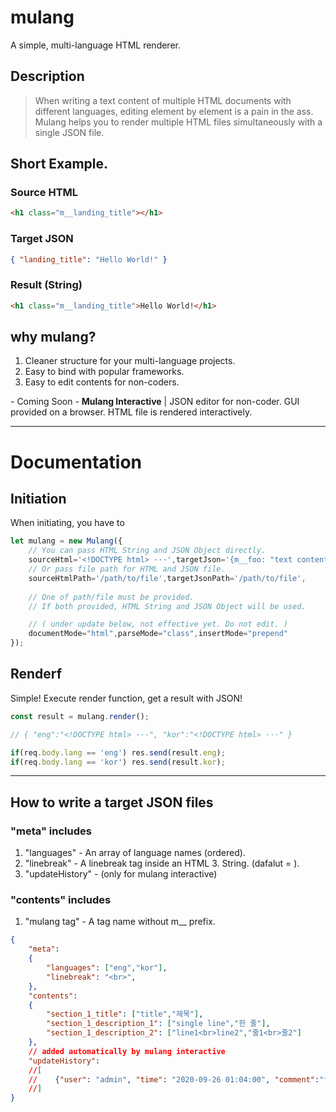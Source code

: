 # mulang
A simple, multi-language HTML renderer.

## Description
> When writing a text content of multiple HTML documents with different languages, editing element by element is a pain in the ass. 
> Mulang helps you to render multiple HTML files simultaneously with a single JSON file.

## Short Example.
### Source HTML
```html
<h1 class="m__landing_title"></h1>
```
### Target JSON
```json
{ "landing_title": "Hello World!" }
```
### Result (String)
```html 
<h1 class="m__landing_title">Hello World!</h1>
```

## why mulang?
1. Cleaner structure for your multi-language projects.
2. Easy to bind with popular frameworks.
3. Easy to edit contents for non-coders.

\- Coming Soon \-
**Mulang Interactive** | JSON editor for non-coder. GUI provided on a browser. HTML file is rendered interactively.

---

# Documentation

## Initiation
When initiating, you have to 
```js
let mulang = new Mulang({
    // You can pass HTML String and JSON Object directly.  
    sourceHtml='<!DOCTYPE html> ···',targetJson='{m__foo: "text content"}',
    // Or pass file path for HTML and JSON file.
    sourceHtmlPath='/path/to/file',targetJsonPath='/path/to/file',
    
    // One of path/file must be provided. 
    // If both provided, HTML String and JSON Object will be used.

    // ( under update below, not effective yet. Do not edit. )
    documentMode="html",parseMode="class",insertMode="prepend"
});
```

## Renderf
Simple!
Execute render function, get a result with JSON!
```js
const result = mulang.render();

// { "eng":"<!DOCTYPE html> ···", "kor":"<!DOCTYPE html> ···" }

if(req.body.lang == 'eng') res.send(result.eng);
if(req.body.lang == 'kor') res.send(result.kor);
```

---
## How to write a target JSON files
### "meta" includes
1. "languages" - An array of language names (ordered).
2. "linebreak" - A linebreak tag inside an HTML 3. String. (dafalut = ).
3. "updateHistory" - (only for mulang interactive)

### "contents" includes
1. "mulang tag" - A tag name without m__ prefix.
```json
{
    "meta":
    {
        "languages": ["eng","kor"],
        "linebreak": "<br>",
    },
    "contents":
    {
        "section_1_title": ["title","제목"],
        "section_1_description_1": ["single line","한 줄"],
        "section_1_description_2": ["line1<br>line2","줄1<br>줄2"]
    },
    // added automatically by mulang interactive
    "updateHistory": 
    //[
    //    {"user": "admin", "time": "2020-09-26 01:04:00", "comment":"first commit", "contents": ""}
    //]
}
```